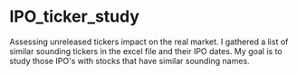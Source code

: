 # IPO_ticker_study
Assessing unreleased tickers impact on the real market.
I gathered a list of similar sounding tickers in the excel file and their IPO dates. My goal is to study those IPO's with stocks that have similar sounding names.
